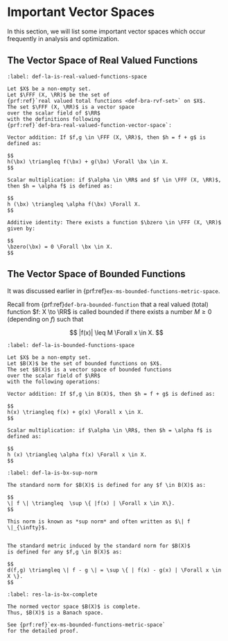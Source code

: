 # Important Vector Spaces

In this section, we will list some important
vector spaces which occur frequently in analysis
and optimization.

## The Vector Space of Real Valued Functions

```{prf:definition} The vector space of (total) real valued functions
:label: def-la-is-real-valued-functions-space

Let $X$ be a non-empty set. 
Let $\FFF (X, \RR)$ be the set of 
{prf:ref}`real valued total functions <def-bra-rvf-set>` on $X$.
The set $\FFF (X, \RR)$ is a vector space
over the scalar field of $\RR$
with the definitions following 
{prf:ref}`def-bra-real-valued-function-vector-space`:

Vector addition: If $f,g \in \FFF (X, \RR)$, then $h = f + g$ is defined as:

$$
h(\bx) \triangleq f(\bx) + g(\bx) \Forall \bx \in X.
$$

Scalar multiplication: if $\alpha \in \RR$ and $f \in \FFF (X, \RR)$, then $h = \alpha f$ is defined as:

$$
h (\bx) \triangleq \alpha f(\bx) \Forall X.
$$

Additive identity: There exists a function $\bzero \in \FFF (X, \RR)$ given by:

$$
\bzero(\bx) = 0 \Forall \bx \in X.
$$
```

## The Vector Space of Bounded Functions

It was discussed earlier in 
{prf:ref}`ex-ms-bounded-functions-metric-space`.

Recall from {prf:ref}`def-bra-bounded-function`
that a real valued (total) function $f: X \to \RR$ is called
bounded if there exists a number $M \geq 0$ (depending on $f$)
such that 

$$
    |f(x)| \leq M \Forall x \in X.
$$

```{prf:definition} The vector space of bounded functions
:label: def-la-is-bounded-functions-space

Let $X$ be a non-empty set. 
Let $B(X)$ be the set of bounded functions on $X$.
The set $B(X)$ is a vector space of bounded functions
over the scalar field of $\RR$
with the following operations:

Vector addition: If $f,g \in B(X)$, then $h = f + g$ is defined as:

$$
h(x) \triangleq f(x) + g(x) \Forall x \in X.
$$

Scalar multiplication: if $\alpha \in \RR$, then $h = \alpha f$ is defined as:

$$
h (x) \triangleq \alpha f(x) \Forall x \in X.
$$
```

```{prf:definition} Sup norm for the space of bounded functions
:label: def-la-is-bx-sup-norm

The standard norm for $B(X)$ is defined for any $f \in B(X)$ as:

$$
\| f \| \triangleq  \sup \{ |f(x) | \Forall x \in X\}.
$$

This norm is known as *sup norm* and often written as $\| f \|_{\infty}$.
```

```{prf:definition} Metric induced by the norm

The standard metric induced by the standard norm for $B(X)$
is defined for any $f,g \in B(X)$ as:

$$
d(f,g) \triangleq \| f - g \| = \sup \{ | f(x) - g(x) | \Forall x \in X \}.
$$
```

```{prf:theorem} $B(X)$ is complete
:label: res-la-is-bx-complete

The normed vector space $B(X)$ is complete. 
Thus, $B(X)$ is a Banach space.
```
```{prf:proof}
See {prf:ref}`ex-ms-bounded-functions-metric-space`
for the detailed proof.
```
